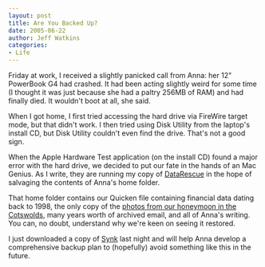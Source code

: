 ```yaml
---
layout: post
title: Are You Backed Up?
date: 2005-06-22
author: Jeff Watkins
categories:
- Life
---
```


Friday at work, I received a slightly panicked call from Anna: her 12" PowerBook G4 had crashed. It had been acting slightly weird for some time (I thought it was just because she had a paltry 256MB of RAM) and had finally died. It wouldn't boot at all, she said.

When I got home, I first tried accessing the hard drive via FireWire target mode, but that didn't work. I then tried using Disk Utility from the laptop's install CD, but Disk Utility couldn't even find the drive. That's not a good sign.

When the Apple Hardware Test application (on the install CD) found a major error with the hard drive, we decided to put our fate in the hands of an Mac Genius. As I write, they are running my copy of [DataRescue](http://www.prosofteng.com/products/data_rescue.php) in the hope of salvaging the contents of Anna's home folder.

That home folder contains our Quicken file containing financial data dating back to 1998, the only copy of the [photos from our honeymoon in the Cotswolds](/honeymoon-in-the-cotswolds), many years worth of archived email, and all of Anna's writing. You can, no doubt, understand why we're keen on seeing it restored.

I just downloaded a copy of [Synk](http://www.decimus.net/synk/) last night and will help Anna develop a comprehensive backup plan to (hopefully) avoid something like this in the future.